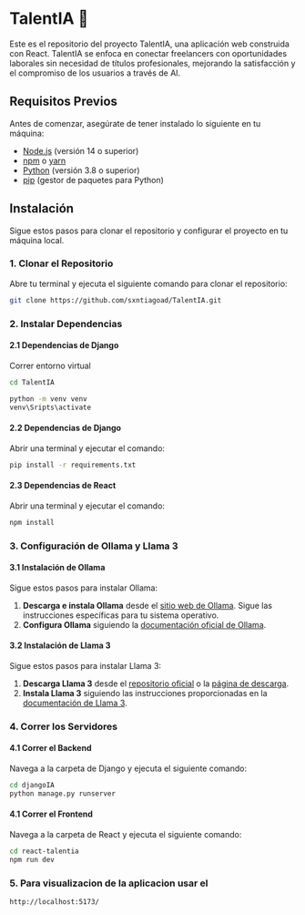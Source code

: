 # TalentIA 🚀

Este es el repositorio del proyecto TalentIA, una aplicación web construida con React. TalentIA se enfoca en conectar freelancers con oportunidades laborales sin necesidad de títulos profesionales, mejorando la satisfacción y el compromiso de los usuarios a través de AI.

## Requisitos Previos

Antes de comenzar, asegúrate de tener instalado lo siguiente en tu máquina:

- [Node.js](https://nodejs.org/) (versión 14 o superior)
- [npm](https://www.npmjs.com/) o [yarn](https://yarnpkg.com/)
- [Python](https://www.python.org/) (versión 3.8 o superior)
- [pip](https://pip.pypa.io/en/stable/) (gestor de paquetes para Python)

## Instalación

Sigue estos pasos para clonar el repositorio y configurar el proyecto en tu máquina local.

### 1. Clonar el Repositorio

Abre tu terminal y ejecuta el siguiente comando para clonar el repositorio:

```sh
git clone https://github.com/sxntiagoad/TalentIA.git
```
### 2. Instalar Dependencias
#### 2.1 Dependencias de Django
Correr entorno virtual
```sh
cd TalentIA

python -m venv venv
venv\Sripts\activate
```
#### 2.2 Dependencias de Django
Abrir una terminal y ejecutar el comando:
```sh
pip install -r requirements.txt
```
#### 2.3 Dependencias de React
Abrir una terminal y ejecutar el comando:
```sh
npm install
```
### 3. Configuración de Ollama y Llama 3

#### 3.1 Instalación de Ollama

Sigue estos pasos para instalar Ollama:

1. **Descarga e instala Ollama** desde el [sitio web de Ollama](https://ollama.com/). Sigue las instrucciones específicas para tu sistema operativo.
2. **Configura Ollama** siguiendo la [documentación oficial de Ollama](https://ollama.com/docs).

#### 3.2 Instalación de Llama 3

Sigue estos pasos para instalar Llama 3:

1. **Descarga Llama 3** desde el [repositorio oficial](https://www.llama3.org/) o la [página de descarga](https://www.llama3.org/download).
2. **Instala Llama 3** siguiendo las instrucciones proporcionadas en la [documentación de Llama 3](https://www.llama3.org/docs).

### 4. Correr los Servidores

#### 4.1 Correr el Backend

Navega a la carpeta de Django y ejecuta el siguiente comando:

```sh
cd djangoIA
python manage.py runserver
```
#### 4.1 Correr el Frontend

Navega a la carpeta de React y ejecuta el siguiente comando:
```sh
cd react-talentia
npm run dev
```
### 5. Para visualizacion de la aplicacion usar el 
```sh
http://localhost:5173/
```
